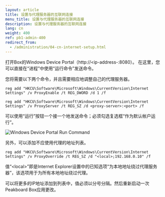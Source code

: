 ```yaml
---
layout: article
title: 设置与代理服务器的互联网连接
menu_title: 设置与代理服务器的互联网连接
description: 设置与代理服务器的互联网连接
lang: cn
weight: 400
ref: pb1-admin-400
redirect_from:
  - /administration/04-cn-internet-setup.html
---
```


打开Box的Windows Device Portal（http://<ip-address-<peakboard>:8080）。
在这里，您可以直接在“进程”中使用“运行命令”发送命令。

您将需要以下两个命令，并且需要相应地调整自己的代理服务器。


```
reg add "HKCU\Software\Microsoft\Windows\CurrentVersion\Internet Settings" /v ProxyEnable /t REG_DWORD /d 1 /f
```


```
reg add "HKCU\Software\Microsoft\Windows\CurrentVersion\Internet Settings" /v ProxyServer /t REG_SZ /d <proxy-server>:<port> /f
```

可以使用“运行”按钮一个接一个地发送命令；必须勾选复选框“作为默认帐户运行”。

![Windows Device Portal Run Command](/assets/images/admin/internet-setup/proxy.png)

另外，可以添加不应使用代理的地址列表。

```
reg add "HKCU\Software\Microsoft\Windows\CurrentVersion\Internet Settings" /v ProxyOverride /t REG_SZ /d "<local>;192.168.0.10" /f
```

值“\<local\>”即是Internet Explorer设置中的已知选项“为本地地址绕过代理服务器”，该选项用于为所有本地地址绕过代理。

可以将更多的IP地址添加到列表中，值必须以分号分隔。然后重新启动一次Peakboard Box应用更改。
